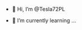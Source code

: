 - 👋 Hi, I’m @Tesla72PL
<!--- 👀 I’m interested in ...--->
- 🌱 I’m currently learning ...
<!--- 💞️ I’m looking to collaborate on ...
//- 📫 How to reach me ...--->

<!---
Tesla72PL/Tesla72PL is a ✨ special ✨ repository because its `README.md` (this file) appears on your GitHub profile.
You can click the Preview link to take a look at your changes.
--->
